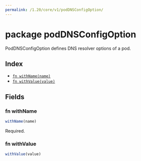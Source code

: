 ```yaml
---
permalink: /1.20/core/v1/podDNSConfigOption/
---
```


# package podDNSConfigOption

PodDNSConfigOption defines DNS resolver options of a pod.

## Index

* [`fn withName(name)`](#fn-withname)
* [`fn withValue(value)`](#fn-withvalue)

## Fields

### fn withName

```ts
withName(name)
```

Required.

### fn withValue

```ts
withValue(value)
```

